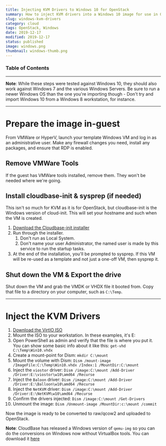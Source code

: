```yaml
---
title: Injecting KVM Drivers to Windows 10 for OpenStack
summary: How to inject KVM drivers into a Windows 10 image for use in OpenStack Glance
slug: windows-kvm-drivers
category: cloud
tags: OpenStack, Windows
date: 2019-12-17
modified: 2019-12-17
status: published
image: windows.png
thumbnail: windows-thumb.png
---
```


### Table of Contents

---


**Note**: While these steps were tested against Windows 10, they should also
work against Windows 7 and the various Windows Servers. Be sure to run a newer
Windows OS than the one you're importing though - Don't try and import Windows
10 from a Windows 8 workstation, for instance.


---


# Prepare the image in-guest

From VMWare or HyperV, launch your template Windows VM and log in as an
administrative user. Make any firewall changes you need, install any packages,
and ensure that RDP is enabled.


## Remove VMWare Tools

If the guest has VMWare tools installed, remove them. They won't be needed
where we're going.


## Install cloudbase-init & sysprep (if needed)

This isn't so much for KVM as it is for OpenStack, but cloudbase-init is the
Windows version of cloud-init. This will set your hostname and such when the VM
is created.

1. [Download the Cloudbase-init installer](https://cloudbase.it/cloudbase-init/)
1. Run through the installer.
    1. Don't run as Local System.
    1. Don't name your user Administrator, the named user is made by this
       service to run the startup tasks.
1. At the end of the installation, you'll be prompted to sysprep. If this VM
   will be re-used as a template and not just a one-off VM, then sysprep it.


## Shut down the VM & Export the drive

Shut down the VM and grab the VMDK or VHDX file it booted from. Copy that file
to a directory on your computer, such as `C:\Temp`.


---


# Inject the KVM Drivers

1. [Download the VirtIO ISO](https://fedorapeople.org/groups/virt/virtio-win/direct-downloads/latest-virtio/virtio-win.iso)
1. Mount the ISO to your workstation. In these examples, it's E:
1. Open PowerShell as admin and verify that the file is where you put it. You
   can show some basic info about it like this: `get-vhd C:\Temp\Win10.vhdx`
1. Create a mount-point for Dism: `mkdir C:\mount`
1. Mount the volume with Dism:
   `Dism /mount-image /ImageFile:C:\Temp\Win10.vhdx /Index:1 /MountDir:C:\mount`
1. Inject the `viostor` driver:
   `Dism /image:C:\mount /Add-Driver /Driver:E:\viostor\w10\amd64 /Recurse`
1. Inject the `Baloon` driver:
   `Dism /image:C:\mount /Add-Driver /Driver:E:\Balloon\w10\amd64 /Recurse`
1. Inject the `NetKVM` driver:
   `Dism /image:C:\mount /Add-Driver /Driver:E:\NetKVM\w10\amd64 /Recurse`
1. Confirm the drivers injected: `Dism /image:C:\mount /Get-Drivers`
1. Unmount the image: `Dism /Unmount-image /MountDir:c:\mount /commit`


Now the image is ready to be converted to raw/qcow2 and uploaded to OpenStack.

**Note**: CloudBase has released a Windows version of `qemu-img` so you can do
the conversions on Windows now without VirtualBox tools. You can download it
[here](https://cloudbase.it/qemu-img-windows/)
